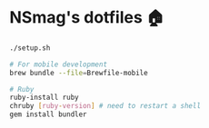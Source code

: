 # NSmag's dotfiles 🏠

```bash
./setup.sh

# For mobile development
brew bundle --file=Brewfile-mobile

# Ruby
ruby-install ruby
chruby [ruby-version] # need to restart a shell
gem install bundler
```
